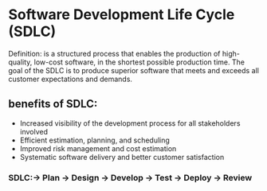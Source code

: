 # Software Development Life Cycle (SDLC)
Definition: is a structured process that enables the production of high-quality, low-cost software, 
            in the shortest possible production time. The goal of the SDLC is to produce superior software that meets 
            and exceeds all customer expectations and demands.

## benefits of SDLC:
* Increased visibility of the development process for all stakeholders involved
* Efficient estimation, planning, and scheduling
* Improved risk management and cost estimation
* Systematic software delivery and better customer satisfaction

### SDLC:-> Plan -> Design -> Develop -> Test -> Deploy -> Review